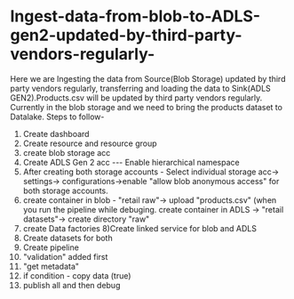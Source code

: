 # Ingest-data-from-blob-to-ADLS-gen2-updated-by-third-party-vendors-regularly-
Here we are Ingesting the data from Source(Blob Storage) updated by third party vendors regularly, transferring and loading the data to Sink(ADLS GEN2).Products.csv will be updated by third party vendors regularly. Currently in the blob storage and we need to bring the products dataset to Datalake.
Steps to follow-
1) Create dashboard 
2) Create resource and resource group
3) create blob storage acc
4) Create ADLS Gen 2 acc --- Enable hierarchical namespace
5) After creating both storage accounts - Select individual storage acc-> settings-> configurations->enable "allow blob anonymous access" for both storage accounts.
6) create container in blob - "retail raw"-> upload "products.csv" (when you run the pipeline while debuging.
create container in ADLS -> "retail datasets"-> create directory "raw"
7) create Data factories
8)Create linked service for blob and ADLS
9) Create datasets for both
10) Create pipeline
11) "validation" added first
12) "get metadata"
13) if condition - copy data (true)
14) publish all and then debug 
